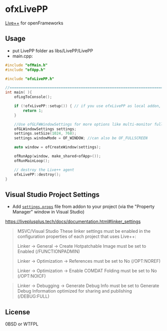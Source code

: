 # ofxLivePP

[Live++](https://liveplusplus.tech) for openFrameworks

## Usage

- put LivePP folder as libs/LivePP/LivePP
- main.cpp:

```cpp
#include "ofMain.h"
#include "ofApp.h"

#include "ofxLivePP.h"

//========================================================================
int main( ){
	ofLogToConsole();

	if (!ofxLivePP::setup()) { // if you use ofxLivePP as local addon, please call ofxLivePP::setup(true) instead.
		return 1;
	}

	//Use ofGLFWWindowSettings for more options like multi-monitor fullscreen
	ofGLWindowSettings settings;
	settings.setSize(1024, 768);
	settings.windowMode = OF_WINDOW; //can also be OF_FULLSCREEN

	auto window = ofCreateWindow(settings);

	ofRunApp(window, make_shared<ofApp>());
	ofRunMainLoop();

	// destroy the Live++ agent
	ofxLivePP::destroy();
}
```

## Visual Studio Project Settings

- Add [`settings.props`](./settings.props) file from addon to your project (via the "Property Manager" window in Visual Studio)

https://liveplusplus.tech/docs/documentation.html#linker_settings

> MSVC/Visual Studio
> These linker settings must be enabled in the configuration properties of each project that uses Live++:
> 
> Linker -> General -> Create Hotpatchable Image must be set to Enabled (/FUNCTIONPADMIN)
> 
> Linker -> Optimization -> References must be set to No (/OPT:NOREF)
> 
> Linker -> Optimization -> Enable COMDAT Folding must be set to No (/OPT:NOICF)
> 

> Linker -> Debugging -> Generate Debug Info must be set to Generate Debug Information optimized for sharing and publishing (/DEBUG:FULL)

## License

0BSD or WTFPL

